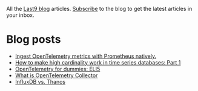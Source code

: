 All the [Last9 blog](https://last9.io/blog) articles. [Subscribe](https://last9.io/blog/subscribe) to the blog to get the latest articles in your inbox.

# Blog posts
<!-- BLOG-POST-LIST:START -->
- [Ingest OpenTelemetry metrics with Prometheus natively.](https://last9.io/blog/native-support-for-opentelemetry-metrics-in-prometheus/)
- [How to make high cardinality work in time series databases: Part 1](https://last9.io/blog/how-to-make-high-cardinality-work-in-time-series-databases-part-1/)
- [OpenTelemetry for dummies: ELI5](https://last9.io/blog/opentelemetry-for-dummies-eli5/)
- [What is OpenTelemetry Collector](https://last9.io/blog/what-is-opentelemetry-collector/)
- [InfluxDB vs. Thanos](https://last9.io/blog/influxdb-vs-thanos/)
<!-- BLOG-POST-LIST:END -->
